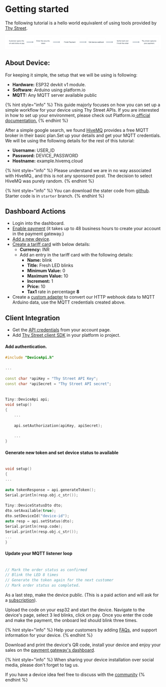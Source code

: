 # Getting started

The following tutorial is a hello world equivalent of using tools provided by [Thy Street](https://thystreet.com).

![](<.gitbook/assets/image (2).png>)

## About Device:

For keeping it simple, the setup that we will be using is following:

* **Hardware:**  ESP32 devkit v1 module.
* **Software**: Arduino using platform.io
* **MQTT:** Any MQTT server available public

{% hint style="info" %}
This guide majorly focuses on how you can set up a simple workflow for your device using Thy Street APIs. If you are interested in how to set up your environment, please check out Platform.io[ official documentation.](https://docs.platformio.org/en/latest/frameworks/arduino.html)&#x20;
{% endhint %}



After a simple google search, we found [HiveMQ](https://www.hivemq.com/mqtt-cloud-broker/) provides a free MQTT broker in their basic plan.Set up your details and get your MQTT credentials. We will be using the following details for the rest of this tutorial:

* **Username:** USER\_ID
* **Password:** DEVICE\_PASSWORD
* **Hostname:** example.hivemq.cloud

{% hint style="info" %}
Please understand we are in no way associated with HiveMQ., and this is not any sponsored post. The decision to select HiveMQ was purely random.&#x20;
{% endhint %}

{% hint style="info" %}
You can download the stater code from [github](https://github.com/thystreet/esp32-blink-example). Starter code is in `starter` branch.
{% endhint %}

## Dashboard Actions

* Login into the dashboard.
* [Enable payment](accounts/payment.md) (it takes up to 48 business hours to create your account in the payment gateway.)
* [Add a new device](devices/create-device.md).
* [Create a tariff card](tariff-manager/edittariff.md) with below details:
  * **Currency:** INR
  * Add an entry in the tariff card with the following details:
    * **Name:** blink
    * **Title:** Fresh LED blinks
    * **Minimum Value:** 0
    * **Maximum Value:** 10
    * **Increment:** 1
    * **Price:** 10
    * **Tax1** rate in percentage **8**
* Create a [custom adapter](devices/webhook/custom-adapter.md) to convert our HTTP webhook data to MQTT Arduino data, use the MQTT credentials created above.

## Client Integration

* Get the [API credentials](accounts/account-settings/api-credentials.md) from your account page.
* Add [Thy Street client SDK](https://platformio.org/lib/show/12370/thystreet/installation) in your platform io project.

#### Add authentication.

```cpp
#include "DeviceApi.h"

...

const char *apiKey = "Thy Street API Key";
const char *apiSecret = "Thy Street API secret";


Tiny::DeviceApi api;
void setup()
{
    ...
    
    api.setAuthorization(apiKey, apiSecret);
    
    ...
}
```

#### Generate new token and set device status to available

```cpp

void setup()
{
...

auto tokenResponse = api.generateToken();
Serial.println(resp.obj.c_str());

Tiny::DeviceStatusDto dto;
dto.setAvailable(true);
dto.setDeviceId("device-id");
auto resp = api.setStatus(dto);
Serial.println(resp.code);
Serial.println(resp.obj.c_str());
...
}
```

#### Update your MQTT listener loop

```cpp

// Mark the order status as confirmed
// Blink the LED 8 times
// Generate the token again for the next customer 
// Mark order status as completed.
```

As a last step, make the device public. (This is a paid action and will ask for a [subscription](https://thystreet.com/pricing)).

Upload the code on your esp32 and start the device. Navigate to the device's page, select 3 led blinks, click on pay. Once you enter the code and make the payment, the onboard led should blink three times. &#x20;

{% hint style="info" %}
Help your customers by adding [FAQs](frequently-asked-questions/what-are-faqs.md), and support information for your device.
{% endhint %}

Download and print the device's QR code, install your device and enjoy your sales on the [payment gateway's dashboard](https://dashboard.razorpay.com).

{% hint style="info" %}
When sharing your device installation over social media, please don't forget to tag us.&#x20;

If you have a device idea feel free to discuss with the [community](https://github.com/thystreet/thystreet/discussions/categories/ideas)&#x20;
{% endhint %}

